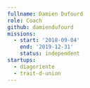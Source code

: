 ```yaml
---
fullname: Damien Dufourd
role: Coach
github: damiendufourd
missions:
  - start: '2018-09-04'
    end: '2019-12-31'
    status: independent
startups:
  - diagoriente
  - trait-d-union
---
```

